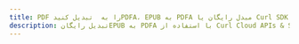 ---title: PDF را به  تبدیل کنیدPDFA، EPUB به PDFA مبدل رایگان یا Curl SDKdescription: تبدیل رایگانEPUB به PDFA با استفاده از Curl Cloud APIs & SDK همچنین اسناد PDF را در Cloud ایجاد، ویرایش و رندر کنید.---